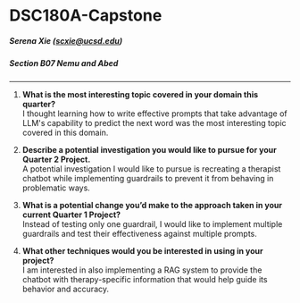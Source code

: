 # DSC180A-Capstone
##### Serena Xie (scxie@ucsd.edu)
##### **Section B07** Nemu and Abed
---

1. **What is the most interesting topic covered in your domain this quarter?**  
   I thought learning how to write effective prompts that take advantage of LLM's capability to predict the next word was the most interesting topic covered in this domain.

2. **Describe a potential investigation you would like to pursue for your Quarter 2 Project.**  
   A potential investigation I would like to pursue is recreating a therapist chatbot while implementing guardrails to prevent it from behaving in problematic ways.

3. **What is a potential change you’d make to the approach taken in your current Quarter 1 Project?**  
   Instead of testing only one guardrail, I would like to implement multiple guardrails and test their effectiveness against multiple prompts.

4. **What other techniques would you be interested in using in your project?**  
   I am interested in also implementing a RAG system to provide the chatbot with therapy-specific information that would help guide its behavior and accuracy.
